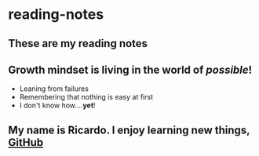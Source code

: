 # reading-notes
## These are my reading notes


## Growth mindset is living in the world of *possible*!
- Leaning from failures
- Remembering that nothing is easy at first
- I don't know how....**yet**!

## My name is Ricardo. I enjoy learning new things,  [GitHub](https://github.com/ZenAtomsk)
